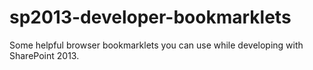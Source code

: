 sp2013-developer-bookmarklets
=============================

Some helpful browser bookmarklets you can use while developing with SharePoint 2013.
